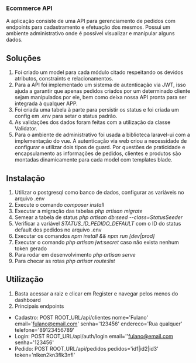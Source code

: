 ### Ecommerce API

A aplicação consiste de uma API para gerenciamento de pedidos com endpoints para cadastramento e efetuação dos mesmos. Possui um ambiente administrativo onde é possível visualizar e manipular alguns dados.

## Soluções 

1. Foi criado um model para cada módulo citado respeitando os devidos atributos, constraints e relacionamentos.
2. Para a API foi implementado um sistema de autenticação via JWT, isso ajuda a garantir que apenas pedidos criados por um determinado cliente sejam manipulados por ele, bem como deixa nossa API pronta para ser integrada à qualquer APP.
3. Foi criada uma tabela à parte para persistir os status e foi criada um config em .env para setar o status padrão.
4. As validações dos dados foram feitas com a utilização da classe Validator.
5. Para o ambiente de administrativo foi usada a biblioteca laravel-ui com a implementação do vue. A autenticação via web criou a necessidade de configurar e utilizar dois tipos de guard. Por questões de praticidade e encapsulamento as informações de pedidos, clientes e produtos são montadas dinamicamente para cada model com templates blade.

## Instalação

1. Utilizar o postgresql como banco de dados, configurar as variáveis no arquivo .env
2. Execute o comando *composer install*
3. Executar a migração das tabelas *php artisan migrate*
4. Semear a tabela de status *php artisan db:seed --class=StatusSeeder*
5. Verificar a variável *STATUS_ID_PEDIDO_DEFAULT* com o ID do status default dos pedidos no arquivo .env
6. Executar os comandos *npm install && npm run [dev|prod]*
7. Executar o comando *php artisan jwt:secret* caso não exista nenhum token gerado
8. Para rodar em desenvolvimento *php artisan serve*
9. Para checar as rotas *php artisar route:list*

## Utilização

1. Basta acessar a raiz e clicar em Register e navegar pelos menos do dashboard
2. Principais endpoints
- Cadastro: POST ROOT_URL/api/clientes nome='Fulano' email='fulano@email.com' senha='123456' endereco='Rua qualquer' telefone='89123456789'
- Login: POST ROOT_URL/api/auth/login email=''fulano@email.com senha='123456'
- Pedido: POST ROOT_URL/api/pedidos pedidos='id1|id2|id3' token='nlken2kn3flk3nfl'
